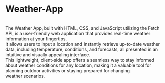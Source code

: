 # Weather-App
<br>
The Weather App, built with HTML, CSS, and JavaScript utilizing the Fetch API, is a user-friendly web application that provides real-time weather information at your fingertips.<br> It allows users to input a location and instantly retrieve up-to-date weather data, including temperature, conditions, and forecasts, all presented in an intuitive and visually appealing interface.<br> This lightweight, client-side app offers a seamless way to stay informed about weather conditions for any location, making it a valuable tool for planning outdoor activities or staying prepared for changing <br>weather scenarios.




